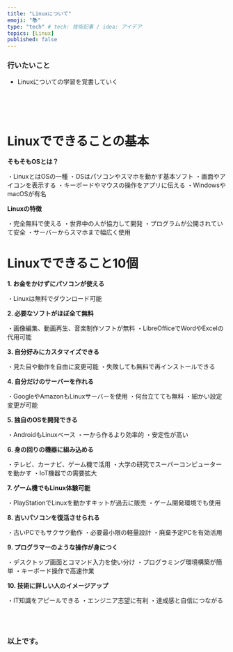 ```yaml
---
title: "Linuxについて"
emoji: "📚"
type: "tech" # tech: 技術記事 / idea: アイデア
topics: [Linux]
published: false
---
```

### 行いたいこと
- Linuxについての学習を覚書していく


<br>
<br>
<br>




# Linuxでできることの基本
**そもそもOSとは？**

・LinuxとはOSの一種
・OSはパソコンやスマホを動かす基本ソフト
・画面やアイコンを表示する
・キーボードやマウスの操作をアプリに伝える
・WindowsやmacOSが有名

**Linuxの特徴**

・完全無料で使える
・世界中の人が協力して開発
・プログラムが公開されていて安全
・サーバーからスマホまで幅広く使用

# Linuxでできること10個
**1. お金をかけずにパソコンが使える**

・Linuxは無料でダウンロード可能

**2. 必要なソフトがほぼ全て無料**

・画像編集、動画再生、音楽制作ソフトが無料
・LibreOfficeでWordやExcelの代用可能

**3. 自分好みにカスタマイズできる**

・見た目や動作を自由に変更可能
・失敗しても無料で再インストールできる

**4. 自分だけのサーバーを作れる**

・GoogleやAmazonもLinuxサーバーを使用
・何台立てても無料
・細かい設定変更が可能

**5. 独自のOSを開発できる**

・AndroidもLinuxベース
・一から作るより効率的
・安定性が高い

**6. 身の回りの機器に組み込める**

・テレビ、カーナビ、ゲーム機で活用
・大学の研究でスーパーコンピューターを動かす
・IoT機器での需要拡大

**7. ゲーム機でもLinux体験可能**

・PlayStationでLinuxを動かすキットが過去に販売
・ゲーム開発環境でも使用

**8. 古いパソコンを復活させられる**

・古いPCでもサクサク動作
・必要最小限の軽量設計
・廃棄予定PCを有効活用

**9. プログラマーのような操作が身につく**

・デスクトップ画面とコマンド入力を使い分け
・プログラミング環境構築が簡単
・キーボード操作で高速作業

**10. 技術に詳しい人のイメージアップ**

・IT知識をアピールできる
・エンジニア志望に有利
・達成感と自信につながる





<br>
<br>


### 以上です。

<br>
<br>
<br>